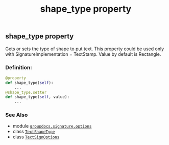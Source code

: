 ﻿---
title: shape_type property
second_title: GroupDocs.Signature for Python via .NET API References
description: 
type: docs
url: /python-net/groupdocs.signature.options/textsignoptions/shape_type/
is_root: false
weight: 250
---

## shape_type property


Gets or sets the type of shape to put text.
This property could be used only with SignatureImplementation = TextStamp.
Value by default is Rectangle.
### Definition:
```python
@property
def shape_type(self):
    ...
@shape_type.setter
def shape_type(self, value):
    ...
```

### See Also
* module [`groupdocs.signature.options`](../../)
* class [`TextShapeType`](/signature/python-net/groupdocs.signature.domain/textshapetype)
* class [`TextSignOptions`](/signature/python-net/groupdocs.signature.options/textsignoptions)
